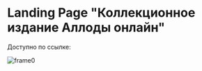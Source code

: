 # Landing Page "Коллекционное издание Аллоды онлайн"

Доступно по ссылке: 

![frame0](https://github.com/marina-verkutis/astrum-test/assets/124586787/f89615fe-1677-4fe1-9f13-4fa409d85dc8)
